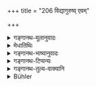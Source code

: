 +++
title = "206 विद्यागुरुष्व् एवम्"

+++

<details><summary>गङ्गानथ-मूलानुवादः</summary>

This same shall be his constant behaviour towards his intellectual teachers, towards his blood-relations, towards persons restraining him from sin and towards those who give him salutary advice.—(206)
</details>

<details><summary>मेधातिथिः</summary>

अयम् अप्य् अतिदेशः । आचार्याद् अन्ये उपाध्यायादयो **विद्यागुरवः** । तेष्व् **एवम् एव** वर्तितव्यम्, "शरीरं चैव" (म्ध् २.१९२) इत्यादिकृत्या । **स्वयोनिषु** ज्येष्ठभ्रातृपितृव्यादिषु । **नित्या वृत्तिर्** गुरुवृत्तिः । विद्यागुरूणां त्व् आचार्यव्यतिरेकेण यावद्विद्याग्रहणम् । **अधर्माद्** अकार्यात् परदारगमनादेः **प्रतिषेधत्सु** वयस्येष्व् अपि । अभ्यन्तरगत्यारूढतयाकार्यं चिकीर्षन्यः सुहृदादिस् तम्- "आ केशग्रहणान् मित्रम् अकार्येभ्यो निवर्तयेत्" (म्भ् ५.९१.११) इति । तस्मिन् समहीनवयस्के ऽपि गुरुवद् वर्तितव्यम् । **हितं च** विधिरूपम् अग्रन्थकम् **उपदिशत्सु** । अथ वा हितस्योपदेष्टारो ऽभिजना उच्यन्ते ॥ २.२०६ ॥
</details>

<details><summary>गङ्गानथ-भाष्यानुवादः</summary>

This also is an instance of ‘Transference.’

Teachers other than the Preceptor are called here ‘intellectual teacher’—such as the Sub-Teacher and the rest. One should behave towards these just as it has been detailed above (under 192 *et seq*.).

‘*Towards blood-relations’—i.e*., towards the elder brother, the paternal uncle, etc

‘*Constant behaviour*’—*i.e*., behaviour as towards the Preceptor.

As distinguished from the ‘Preceptor,’ the other ‘Intellectual Teachers’ are to be so honoured only during the period of one’s learning under them.

‘*Towards persons*’—friends and others—‘*restraining him from sin*’—*i.e*., from evils, such as connection with other women and so forth. It has been said that when one is found to be thinking within himself of doing some evil deed, then his friends and others ‘should restrain him from sin, even to the extent of dragging him by his hairs’; and towards one who restrains him in this way, he should behave as towards his Teacher,—even if he happens to be of equal or inferior age.

Also towards those who give salutary advice, independently of books. Or, ‘giver of salutary advice’ may be taken as standing for noble-minded persons in general.—(206)
</details>

<details><summary>गङ्गानथ-टिप्पन्यः</summary>

This verse is quoted in *Vīramitrodaya* (Saṃskāra, p. 462), where ‘*vidyāguru*’ is explained as ‘teachers other than the
*Ācārya*’,—‘*nityā*’, as ‘holding for all time’,—‘*svayoni*’, as ‘uncle
and the rest’,—‘*hita*’ as *dharmatattva*, ‘the essence of Morality’;—and in *Yatidharmasaṅgraha* (p. 34).
</details>

<details><summary>गङ्गानथ-तुल्य-वाक्यानि</summary>

**(verses 206-207)  
**

*Gautama* (2.30).—‘Similarly towards respected superiors.’

*Baudhāyana* (1.1.37).—‘The eating of the leavings should be avoided in
the case of the Ācārya’s son or in that of the expounder of the Veda.’

*Āpastamba Dharmasūtra* (1. 7. 29, 30).—‘Towards the older
fellow-student,—the behaviour towards the Ācārya’s son should be like that towards the teacher, with the exception of eating the leavings.’

*Vaśiṣṭha* (13.22).—‘Towards the teacher’s son, one should behave like
that towards the teacher himself,—so says the Śruti.’

*Viṣṇu* (32.1).—‘The King, the priest, the Vedic scholar, one who
prevents him from doing wrong, the sub-teacher, the paternal uncle, the maternal grandfather, the maternal uncle, the father-in-law, the elder brother, one’s relations,—the behaviour towards these should be like that towards the teacher.’
</details>

<details><summary>Bühler</summary>

206	This is likewise (ordained as) his constant behaviour towards (other) instructors in science, towards his relatives (to whom honour is due), towards all who may restrain him from sin, or may give him salutary advice.
</details>
